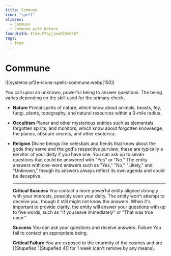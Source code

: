 ```yaml
---
title: Commune
icon: "spell"
aliases:
  - Commune
  - Commune with Nature
foundryId: Item.V7qyjjmwXZUvS58Y
tags:
  - Item
---
```


# Commune
![[systems-pf2e-icons-spells-commune.webp|150]]

You call upon an unknown, powerful being to answer questions. The being varies depending on the skill used for the primary check.

*   **Nature** Primal spirits of nature, which know about animals, beasts, fey, fungi, plants, topography, and natural resources within a 3-mile radius.
*   **Occultism** Planar and other mysterious entities such as elementals, forgotten spirits, and monitors, which know about forgotten knowledge, the planes, obscure secrets, and other esoterica.
*   **Religion** Divine beings like celestials and fiends that know about the gods they serve and the god's respective purview; these are typically a servitor of your deity if you have one. You can ask up to seven questions that could be answered with "Yes" or "No." The entity answers with one-word answers such as "Yes," "No," "Likely," and "Unknown," though its answers always reflect its own agenda and could be deceptive.
    
    * * *
    
    **Critical Success** You contact a more powerful entity aligned strongly with your interests, possibly even your deity. The entity won't attempt to deceive you, though it still might not know the answers. When it's important to provide clarity, the entity will answer your questions with up to five words, such as "If you leave immediately" or "That was true once."
    
    **Success** You can ask your questions and receive answers. Failure You fail to contact an appropriate being.
    
    **Critical Failure** You are exposed to the enormity of the cosmos and are [[Stupefied 1|Stupefied 4]] for 1 week (can't remove by any means).
